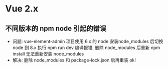 # Vue 2.x

## 不同版本的 npm node 引起的错误
  * 问题: vue-element-admin 项目使用 6.x 的 node 安装node_modules 后切换node 到 8.x 执行 npm run dev 编译报错, 删除 node_modules 后重新 npm install 无法重新安装 node_modules
  * 解决: 删除 node_modules 和 package-lock.json 后再重装 ok!  